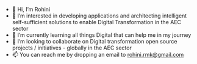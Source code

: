 - 👋 Hi, I’m Rohini
- 👀 I’m interested in developing applications and architecting intelligent self-sufficient solutions to enable Digital Transformation in the AEC sector
- 🌱 I’m currently learning all things Digital that can help me in my journey
- 💞️ I’m looking to collaborate on Digital transformation open source projects / initiatives - globally in the AEC sector
- 📫 You can reach me by dropping an email to rohini.rmk@gmail.com

<!---
13rohini/13rohini is a ✨ special ✨ repository because its `README.md` (this file) appears on your GitHub profile.
You can click the Preview link to take a look at your changes.
--->
